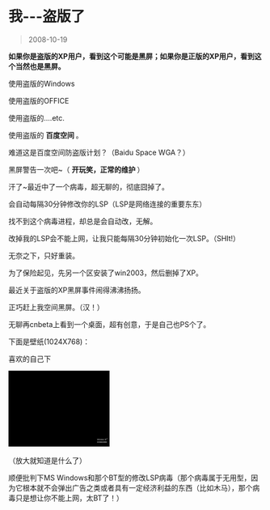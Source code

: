 # 我---盗版了 

> 2008-10-19

<div class="pcs-article-content_ptkaiapt4bxy_baiduscarticle" id="detailArticleContent_ptkaiapt4bxy_baiduscarticle">
 <p>
 </p>
 <p>
  <strong>
   如果你是盗版的XP用户，看到这个可能是黑屏；如果你是正版的XP用户，看到这个当然也是黑屏。
  </strong>
 </p>
 <p>
  使用盗版的Windows
 </p>
 <p>
  使用盗版的OFFICE
 </p>
 <p>
  使用盗版的....etc.
 </p>
 <p>
  使用盗版的
  <strong>
   百度空间
  </strong>
  。
 </p>
 <p>
  难道这是百度空间防盗版计划？（Baidu Space WGA？）
 </p>
 <p>
  黑屏警告一次吧~（
  <strong>
   开玩笑，正常的维护
  </strong>
  ）
 </p>
 <p>
  汗了~最近中了一个病毒，超无聊的，彻底囧掉了。
 </p>
 <p>
  会自动每隔30分钟修改你的LSP（LSP是网络连接的重要东东）
 </p>
 <p>
  找不到这个病毒进程，却总是会自动改，无解。
 </p>
 <p>
  改掉我的LSP会不能上网，让我只能每隔30分钟初始化一次LSP。（SHIt!）
 </p>
 <p>
  无奈之下，只好重装。
 </p>
 <p>
  为了保险起见，先另一个区安装了win2003，然后删掉了XP。
 </p>
 <p>
  最近关于盗版的XP黑屏事件闹得沸沸扬扬。
 </p>
 <p>
  正巧赶上我空间黑屏。（汉！）
 </p>
 <p>
  无聊再cnbeta上看到一个桌面，超有创意，于是自己也PS个了。
 </p>
 <p>
  下面是壁纸(1024X768)：
 </p>
 <p>
  喜欢的自己下
 </p>
 <p>
 </p>
 <p>
  <a href="images/b41e902082517f8ae731ad580d26f4bd.jpg" target="_blank">
   <img class="blogimg" height="150" small="1" src="images/b41e902082517f8ae731ad580d26f4bd.jpg" width="200"/>
  </a>
 </p>
 <p>
  （放大就知道是什么了）
 </p>
 <p>
  顺便批判下MS Windows和那个BT型的修改LSP病毒（那个病毒属于无用型，因为它根本就不会弹出广告之类或者具有一定经济利益的东西（比如木马），那个病毒只是想让你不能上网，太BT了！）
 </p>
</div>


